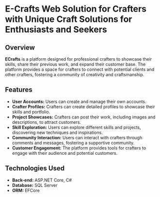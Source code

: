# E-Crafts Web Solution for Crafters with Unique Craft Solutions for Enthusiasts and Seekers

## Overview
**ECrafts** is a platform designed for professional crafters to showcase their skills, share their previous work, and expand their customer base. The platform provides a space for crafters to connect with potential clients and other crafters, fostering a community of creativity and craftsmanship.

## Features
- **User Accounts:** Users can create and manage their own accounts.
- **Crafter Profiles:** Crafters can create detailed profiles to showcase their skills and portfolio.
- **Project Showcases:** Crafters can post their work, including images and descriptions, to attract customers.
- **Skill Exploration:** Users can explore different skills and projects, discovering new techniques and inspirations.
- **Community Interaction:** Users can interact with crafters through comments and messages, fostering a supportive community.
- **Customer Engagement:** The platform provides tools for crafters to engage with their audience and potential customers.

## Technologies Used
- **Back-end:** ASP.NET Core, C#
- **Database:** SQL Server
- **ORM:** EFCore

